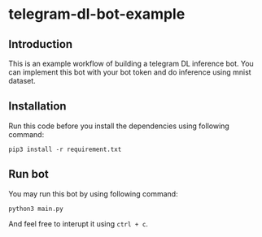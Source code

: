 # telegram-dl-bot-example

## Introduction
This is an example workflow of building a telegram DL inference bot. 
You can implement this bot with your bot token and do inference using mnist dataset.

## Installation
Run this code before you install the dependencies using following command:
```
pip3 install -r requirement.txt
```

## Run bot
You may run this bot by using following command:
```
python3 main.py
```
And feel free to interupt it using `ctrl + c`.

